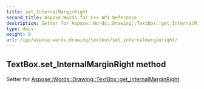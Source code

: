 ```yaml
---
title: set_InternalMarginRight
second_title: Aspose.Words for C++ API Reference
description: Setter for Aspose::Words::Drawing::TextBox::get_InternalMarginRight. 
type: docs
weight: 0
url: /cpp/aspose.words.drawing/textbox/set_internalmarginright/
---
```

## TextBox.set_InternalMarginRight method


Setter for [Aspose::Words::Drawing::TextBox::get_InternalMarginRight](./get_internalmarginright/).

